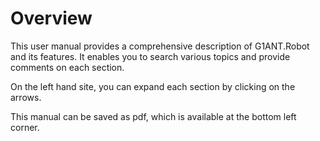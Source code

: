 # Overview

This user manual provides a comprehensive description of G1ANT.Robot and its features. It enables you to search various topics and provide comments on each section.

On the left hand site, you can expand each section by clicking on the arrows.

This manual can be saved as pdf, which is available at the bottom left corner.

